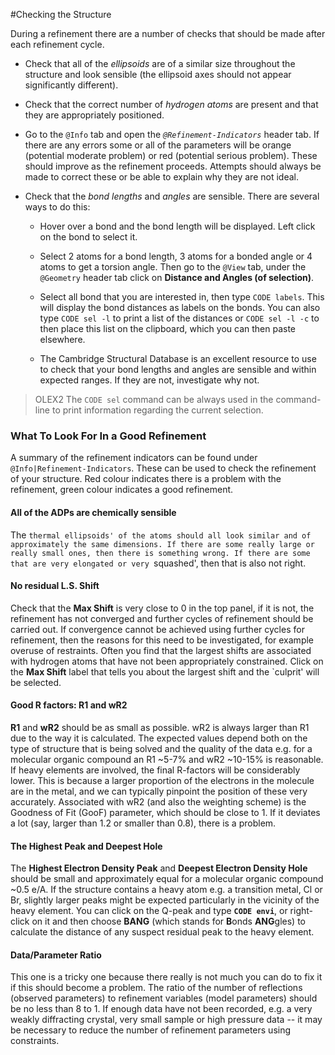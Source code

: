 #Checking the Structure

During a refinement there are a number of checks that should be made after each refinement cycle.

- Check that all of the *ellipsoids* are of a similar size throughout the structure and look sensible (the ellipsoid axes should not appear significantly different).

- Check that the correct number of *hydrogen atoms* are present and that they are appropriately positioned.

- Go to the `@Info` tab and open the *`@Refinement-Indicators`* header tab. If there are any errors some or all of the parameters will be orange (potential moderate problem) or red (potential serious problem). These should improve as the refinement proceeds. Attempts should always be made to correct these or be able to explain why they are not ideal.

- Check that the *bond lengths* and *angles* are sensible. There are several ways to do this: 

    - Hover over a bond and the bond length will be displayed. Left click on the bond to select it. 

    - Select 2 atoms for a bond length, 3 atoms for a bonded angle or 4 atoms to get a torsion angle. Then go to the `@View` tab, under the `@Geometry` header tab click on **Distance and Angles (of selection)**.

    - Select all bond that you are interested in, then type `CODE labels`. This will display the bond distances as labels on the bonds. You can also type `CODE sel -l` to print a list of the distances or `CODE sel -l -c` to then place this list on the clipboard, which you can then paste elsewhere.

    - The Cambridge Structural Database is an excellent resource to use to check that your bond lengths and angles are sensible and within expected ranges. If they are not, investigate why not.

>OLEX2 The `CODE sel` command can be always used in the command-line to print information regarding the current selection.

### What To Look For In a Good Refinement

A summary of the refinement indicators can be found under `@Info|Refinement-Indicators`. These can be used to check the refinement of your structure. Red colour indicates there is a problem with the refinement, green colour indicates a good refinement.

#### All of the ADPs are chemically sensible
The `thermal ellipsoids' of the atoms should all look similar and of approximately the same dimensions. If there are some really large or really small ones, then there is something wrong. If there are some that are very elongated or very `squashed', then that is also not right.

#### No residual L.S. Shift
Check that the **Max Shift** is very close to 0 in the top panel, if it is not, the refinement has not converged and further cycles of refinement should be carried out. If convergence cannot be achieved using further cycles for refinement, then the reasons for this need to be investigated, for example overuse of restraints. Often you find that the largest shifts are associated with hydrogen atoms that have not been appropriately constrained. Click on the **Max Shift** label that tells you about the largest shift and the `culprit' will be selected.

#### Good R factors: R1 and wR2
**R1** and **wR2** should be as small as possible. wR2 is always larger than R1 due to the way it is calculated. The expected values depend both on the type of structure that is being solved and the quality of the data e.g. for a molecular organic compound an R1 ~5-7% and wR2 ~10-15% is reasonable. If heavy elements are involved, the final R-factors will be considerably lower. This is because a larger proportion of the electrons in the molecule are in the metal, and we can typically pinpoint the position of these very accurately. Associated with wR2 (and also the weighting scheme) is the Goodness of Fit (GooF) parameter, which should be close to 1. If it deviates a lot (say, larger than 1.2 or smaller than 0.8), there is a problem.

#### The Highest Peak and Deepest Hole
The **Highest Electron Density Peak** and **Deepest Electron Density Hole** should be small and approximately equal for a molecular organic compound ~0.5 e/A. If the structure contains a heavy atom e.g. a transition metal, Cl or Br, slightly larger peaks might be expected particularly in the vicinity of the heavy element. You can click on the Q-peak and type **`CODE envi`**, or right-click on it and then choose **BANG** (which stands for **B**onds **ANG**gles) to calculate the distance of any suspect residual peak to the heavy element.

#### Data/Parameter Ratio
This one is a tricky one because there really is not much you can do to fix it if this should become a problem. The ratio of the number of reflections (observed parameters) to refinement variables (model parameters) should be no less than 8 to 1. If enough data have not been recorded, e.g. a very weakly diffracting crystal, very small sample or high pressure data -- it may be necessary to reduce the number of refinement parameters using constraints.
